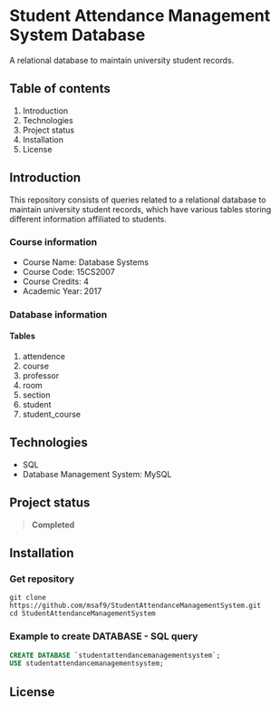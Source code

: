 # Student Attendance Management System Database
A relational database to maintain university student records.

## Table of contents
1. Introduction
2. Technologies
3. Project status
4. Installation
5. License

## Introduction
This repository consists of queries related to a relational database to maintain university student records, which have various tables storing different information affiliated to students.

### Course information
- Course Name: Database Systems
- Course Code: 15CS2007
- Course Credits: 4
- Academic Year: 2017

### Database information
#### Tables
1. attendence
2. course
3. professor
4. room
5. section
6. student
7. student_course

## Technologies
- SQL
- Database Management System: MySQL

## Project status
> **Completed**

## Installation
### Get repository
```git
git clone https://github.com/msaf9/StudentAttendanceManagementSystem.git
cd StudentAttendanceManagementSystem
```
### Example to create DATABASE - SQL query 
```sql
CREATE DATABASE `studentattendancemanagementsystem`;
USE studentattendancemanagementsystem;
```
## License
